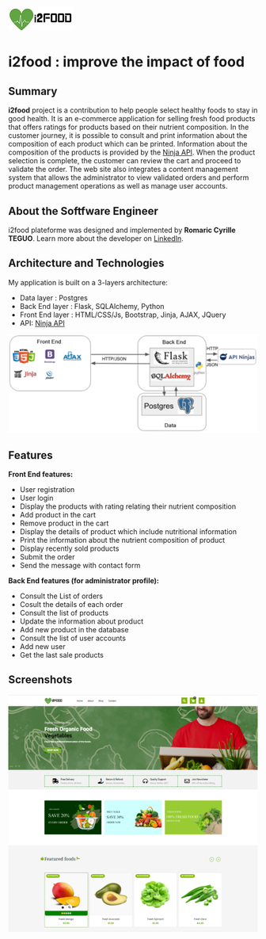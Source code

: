 # <img src="https://github.com/rteguo/i2food/blob/main/static/img/i2food.png">
# i2food : improve the impact of food

## Summary
**i2food** project is a contribution to help people select healthy foods to stay in good health. It is an e-commerce application for selling fresh food products that offers ratings for products based on their nutrient composition. In the customer journey, it is possible to consult and print information about the composition of each product which can be printed. Information about the composition of the products is provided by the [Ninja API](https://api-ninjas.com/api/nutrition). When the product selection is complete, the customer can review the cart and proceed to validate the order. The web site also integrates a content management system that allows the administrator to view validated orders and perform product management operations as well as manage user accounts.


## About the Softfware Engineer

i2food plateforme was designed and implemented  by **Romaric Cyrille TEGUO**. Learn more about the developer on [LinkedIn](https://www.linkedin.com/in/romaric-teguo/).


## Architecture and Technologies

My application is built on a 3-layers architecture:
- Data layer : Postgres
- Back End layer : Flask, SQLAlchemy, Python
- Front End layer : HTML/CSS/Js, Bootstrap, Jinja, AJAX, JQuery
- API: [Ninja API](https://api-ninjas.com/api/nutrition)

![Architecture of my app](https://github.com/rteguo/i2food/blob/main/static/img/architecture-i2food-m.png)

## Features

**Front End features:**
- User registration
- User login
- Display the products with rating relating their nutrient composition
- Add product in the cart
- Remove product in the cart
- Display the details of product which include nutritional information 
- Print the information about the nutrient composition of product 
- Display recently sold products
- Submit the order
- Send the message with contact form

**Back End features (for administrator profile):**
- Consult the List of orders 
- Cosult the details of each order
- Consult the list of products
- Update the information about product
- Add new product in the database
- Consult the list of user accounts
- Add new user
- Get the last sale products

## Screenshots

![Home page i2food](https://github.com/rteguo/i2food/blob/main/static/img/home-page.png)